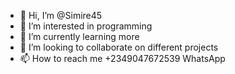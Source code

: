 - 👋 Hi, I’m @Simire45
- 👀 I’m interested in programming 
- 🌱 I’m currently learning more
- 💞️ I’m looking to collaborate on different projects 
- 📫 How to reach me +2349047672539 WhatsApp 

<!---
Simire45/Simire45 is a ✨ special ✨ repository because its `README.md` (this file) appears on your GitHub profile.
You can click the Preview link to take a look at your changes.
--->
